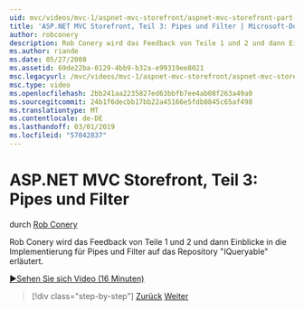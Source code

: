 ```yaml
---
uid: mvc/videos/mvc-1/aspnet-mvc-storefront/aspnet-mvc-storefront-part-3-pipes-and-filters
title: 'ASP.NET MVC Storefront, Teil 3: Pipes und Filter | Microsoft-Dokumentation'
author: robconery
description: Rob Conery wird das Feedback von Teile 1 und 2 und dann Einblicke in die Implementierung für Pipes und Filter auf das Repository "IQueryable" erläutert.
ms.author: riande
ms.date: 05/27/2008
ms.assetid: 69de22ba-0129-4bb9-b32a-e99319ee8021
msc.legacyurl: /mvc/videos/mvc-1/aspnet-mvc-storefront/aspnet-mvc-storefront-part-3-pipes-and-filters
msc.type: video
ms.openlocfilehash: 2bb241aa2235827ed63bbfb7ee4ab08f263a49a0
ms.sourcegitcommit: 24b1f6decbb17bb22a45166e5fdb0845c65af498
ms.translationtype: MT
ms.contentlocale: de-DE
ms.lasthandoff: 03/01/2019
ms.locfileid: "57042837"
---
```

<a name="aspnet-mvc-storefront-part-3-pipes-and-filters"></a>ASP.NET MVC Storefront, Teil 3: Pipes und Filter
====================
durch [Rob Conery](https://github.com/robconery)

Rob Conery wird das Feedback von Teile 1 und 2 und dann Einblicke in die Implementierung für Pipes und Filter auf das Repository "IQueryable" erläutert.

[&#9654;Sehen Sie sich Video (16 Minuten)](https://channel9.msdn.com/Blogs/ASP-NET-Site-Videos/aspnet-mvc-storefront-part-3-pipes-and-filters)

> [!div class="step-by-step"]
> [Zurück](aspnet-mvc-storefront-part-2-the-repository-pattern.md)
> [Weiter](aspnet-mvc-storefront-part-4-linq-to-sql-spike.md)
